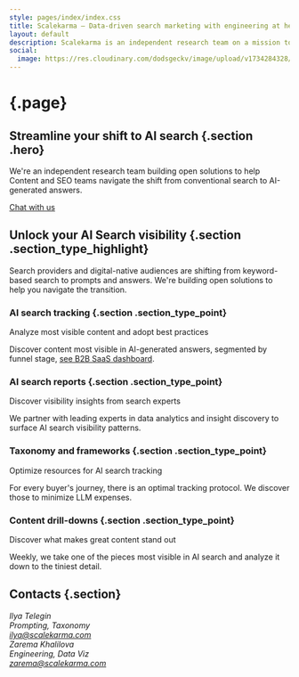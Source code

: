 ```yaml
---
style: pages/index/index.css
title: Scalekarma – Data-driven search marketing with engineering at heart
layout: default
description: Scalekarma is an independent research team on a mission to democratize AI search tracking.
social:
  image: https://res.cloudinary.com/dodsgeckv/image/upload/v1734284328/scalekarma-og-image_ywgbhw.png
---
```


# <logo class="page--logo" /> {.page}

<ripples />

<ripples position="bottom" />

## Streamline your shift to **AI&nbsp;search** {.section .hero}

We're an independent research team building open solutions to help Content and SEO teams navigate the shift from conventional search to AI-generated answers.

[Chat with us](#book-a-call)

## Unlock your **AI Search&nbsp;visibility** {.section .section_type_highlight}

Search providers and digital-native audiences are shifting from keyword-based search to prompts and answers. We're building open solutions to help you navigate the transition.

### AI&nbsp;search tracking {.section .section_type_point}

Analyze most visible content and adopt best practices

Discover content most visible in AI-generated answers, segmented by funnel stage, [see B2B SaaS dashboard](https://scalekarma.com/ai-search-visibility-b2b-saas-content/).

### AI search reports {.section .section_type_point}

Discover visibility insights from search experts

We partner with leading experts in data analytics and insight discovery to surface AI search visibility patterns.

### Taxonomy and frameworks {.section .section_type_point}

Optimize resources for AI search tracking

For every buyer's journey, there is an optimal tracking protocol. We discover those to minimize LLM expenses.

### Content drill-downs {.section .section_type_point}

Discover what makes great content stand out

Weekly, we take one of the pieces most visible in AI search and analyze it down to the tiniest detail.

## Contacts {.section}

<address>
  Ilya Telegin<br/>
  Prompting, Taxonomy<br/>
  <a href="mailto:ilya@scalekarma.com">ilya@scalekarma.com</a>
</address>

<address>
  Zarema Khalilova<br/>
  Engineering, Data Viz<br/>
  <a href="mailto:zarema@scalekarma.com">zarema@scalekarma.com</a>
</address>
